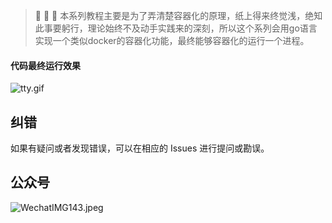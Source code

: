 > 🐑 🐑 🐑 本系列教程主要是为了弄清楚容器化的原理，纸上得来终觉浅，绝知此事要躬行，理论始终不及动手实践来的深刻，所以这个系列会用go语言实现一个类似docker的容器化功能，最终能够容器化的运行一个进程。

#### 代码最终运行效果

![tty.gif](https://s2.loli.net/2023/05/16/eVm8ME9ArWOvD5k.gif)


## 纠错

如果有疑问或者发现错误，可以在相应的 Issues 进行提问或勘误。


## 公众号

![WechatIMG143.jpeg](https://s2.loli.net/2023/04/12/QzqyFU6tjAxKame.jpg)